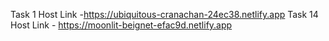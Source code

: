 Task 1 Host Link -https://ubiquitous-cranachan-24ec38.netlify.app
Task 14 Host Link - https://moonlit-beignet-efac9d.netlify.app

